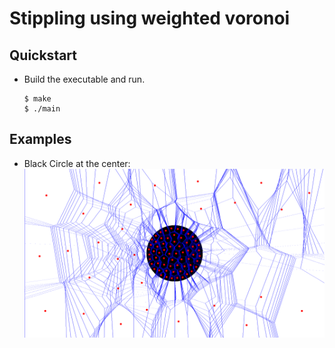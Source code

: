 # Stippling using weighted voronoi

## Quickstart

- Build the executable and run.
    ```console
    $ make
    $ ./main
    ```

## Examples

- Black Circle at the center:
![circle_center.png](./examples/circle_center.png)
